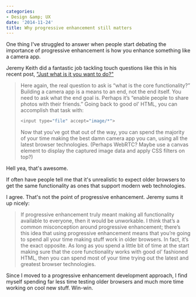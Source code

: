 ```yaml
---
categories:
- Design &amp; UX
date: '2014-11-24'
title: Why progressive enhancement still matters
---
```


One thing I've struggled to answer when people start debating the importance of progressive enhancement is how you enhance something like a camera app.

Jeremy Keith did a fantastic job tackling touch questions like this in his recent post, ["Just what is it you want to do?"](https://adactio.com/journal/7774)

<!--more-->

> Here again, the real question to ask is “what is the core functionality?” Building a camera app is a means to an end, not the end itself. You need to ask what the end goal is. Perhaps it’s “enable people to share photos with their friends.” Going back to good ol’ HTML, you can accomplish that task with:
>
> ```javascript
> <input type="file" accept="image/*">
> ```
> Now that you’ve got that out of the way, you can spend the majority of your time making the best damn camera app you can, using all the latest browser technologies. (Perhaps WebRTC? Maybe use a canvas element to display the captured image data and apply CSS filters on top?)

Hell yea, that's awesome.

If often have people tell me that it's unrealistic to expect older browsers to get the same functionality as ones that support modern web technologies.

I agree. That's not the point of progressive enhancement. Jeremy sums it up nicely:

> If progressive enhancement truly meant making all functionality available to everyone, then it would be unworkable. I think that’s a common misconception around progressive enhancement; there’s this idea that using progressive enhancement means that you’re going to spend all your time making stuff work in older browsers. In fact, it’s the exact opposite. As long as you spend a little bit of time at the start making sure that the core functionality works with good ol’ fashioned HTML, then you can spend most of your time trying out the latest and greatest browser technologies.

Since I moved to a progressive enhancement development approach, I find myself spending far less time testing older browsers and much more time working on cool new stuff. Win-win.